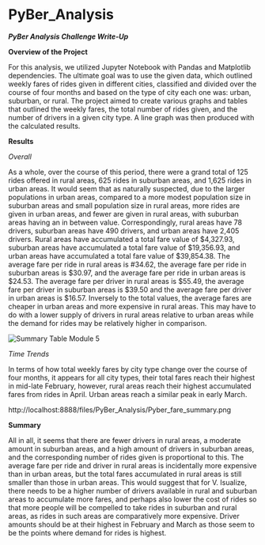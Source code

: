 # PyBer_Analysis

**_PyBer Analysis Challenge Write-Up_**

**Overview of the Project**

For this analysis, we utilized Jupyter Notebook with Pandas and Matplotlib dependencies. The ultimate goal was to use the given data, which outlined weekly fares of rides given in different cities, classified and divided over the course of four months and based on the type of city each one was: urban, suburban, or rural. The project aimed to create various graphs and tables that outlined the weekly fares, the total number of rides given, and the number of drivers in a given city type. A line graph was then produced with the calculated results.

**Results**

*Overall*

As a whole, over the course of this period, there were a grand total of 125 rides offered in rural areas, 625 rides in suburban areas, and 1,625 rides in urban areas. It would seem that as naturally suspected, due to the larger populations in urban areas, compared to a more modest population size in suburban areas and small population size in rural areas, more rides are given in urban areas, and fewer are given in rural areas, with suburban areas having an in between value. Correspondingly, rural areas have 78 drivers, suburban areas have 490 drivers, and urban areas have 2,405 drivers. Rural areas have accumulated a total fare value of $4,327.93, suburban areas have accumulated a total fare value of $19,356.93, and urban areas have accumulated a total fare value of $39,854.38. The average fare per ride in rural areas is #34.62, the average fare per ride in suburban areas is $30.97, and the average fare per ride in urban areas is $24.53. The average fare per driver in rural areas is $55.49, the average fare per driver in suburban areas is $39.50 and the average fare per driver in urban areas is $16.57. Inversely to the total values, the average fares are cheaper in urban areas and more expensive in rural areas. This may have to do with a lower supply of drivers in rural areas relative to urban areas while the demand for rides may be relatively higher in comparison. 

![Summary Table Module 5](https://user-images.githubusercontent.com/6594718/161404092-abd421b1-98f6-47ef-bb65-6f341bbd9375.png)

*Time Trends*

In terms of how total weekly fares by city type change over the course of four months, it appears for all city types, their total fares reach their highest in mid-late February, however, rural areas reach their highest accumulated fares from rides in April. Urban areas reach a similar peak in early March. 

http://localhost:8888/files/PyBer_Analysis/Pyber_fare_summary.png

**Summary**

All in all, it seems that there are fewer drivers in rural areas, a moderate amount in suburban areas, and a high amount of drivers in suburban areas, and the corresponding number of rides given is proportional to this. The average fare per ride and driver in rural areas is incidentally more expensive than in urban areas, but the total fares accumulated in rural areas is still smaller than those in urban areas. This would suggest that for V. Isualize, there needs to be a higher number of drivers available in rural and suburban areas to accumulate more fares, and perhaps also lower the cost of rides so that more people will be compelled to take rides in suburban and rural areas, as rides in such areas are comparatively more expensive. Driver amounts should be at their highest in February and March as those seem to be the points where demand for rides is highest.
